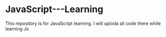 # JavaScript---Learning
This repository is for JavaScript learning. I will uploda all code there while learning Js
